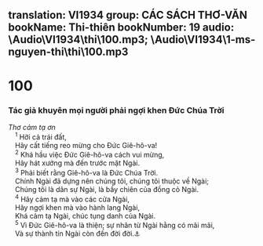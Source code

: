 translation: VI1934
group: CÁC SÁCH THƠ-VĂN
bookName: Thi-thiên 
bookNumber: 19
audio: \Audio\VI1934\thi\100.mp3; \Audio\VI1934\1-ms-nguyen-thi\thi\100.mp3
-------

<div class="title"><h1>100</h1><h3>Tác giả khuyên mọi người phải ngợi khen Đức Chúa Trời</h3><i>Thơ cảm tạ ơn</i></div>
<span class="verse thi_100_1"> <sup>1</sup> Hỡi cả trái đất, <br/> Hãy cất tiếng reo mừng cho Đức Giê-hô-va! <br/></span>
<span class="verse thi_100_2"> <sup>2</sup> Khá hầu việc Đức Giê-hô-va cách vui mừng, <br/> Hãy hát xướng mà đến trước mặt Ngài. <br/></span>
<span class="verse thi_100_3"> <sup>3</sup> Phải biết rằng Giê-hô-va là Đức Chúa Trời. <br/> Chính Ngài đã dựng nên chúng tôi, chúng tôi thuộc về Ngài; <br/> Chúng tôi là dân sự Ngài, là bầy chiên của đồng cỏ Ngài. <br/></span>
<span class="verse thi_100_4"> <sup>4</sup> Hãy cảm tạ mà vào các cửa Ngài, <br/> Hãy ngợi khen mà vào hành lang Ngài, <br/> Khá cảm tạ Ngài, chúc tụng danh của Ngài. <br/></span>
<span class="verse thi_100_5"> <sup>5</sup> Vì Đức Giê-hô-va là thiện; sự nhân từ Ngài hằng có mãi mãi, <br/> Và sự thành tín Ngài còn đến đời đời.<a data-toggle="tooltip" data-placement="bottom" title="1Su 16:34; 2Su 5:13; 7:3; Exo 3:11; Thi 106:1; 107:1; 118:1; 136:1; Gie 33:11">⚓</a><br/></span>
